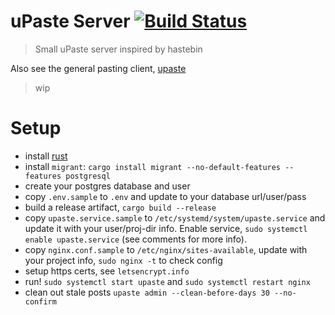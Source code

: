 # uPaste Server [![Build Status](https://travis-ci.org/jaemk/upaste-server.svg?branch=master)](https://travis-ci.org/jaemk/upaste-server)

> Small uPaste server inspired by hastebin

Also see the general pasting client, [upaste](https://github.com/jaemk/upaste)

> wip

# Setup

* install [rust](https://rustup.rs/)
* install `migrant`: `cargo install migrant --no-default-features --features postgresql`
* create your postgres database and user
* copy `.env.sample` to `.env` and update to your database url/user/pass
* build a release artifact, `cargo build --release`
* copy `upaste.service.sample` to `/etc/systemd/system/upaste.service` and update it with your user/proj-dir info. Enable service, `sudo systemctl enable upaste.service` (see comments for more info).
* copy `nginx.conf.sample` to `/etc/nginx/sites-available`, update with your project info, `sudo nginx -t` to check config
* setup https certs, see `letsencrypt.info`
* run! `sudo systemctl start upaste` and `sudo systemctl restart nginx`
* clean out stale posts `upaste admin --clean-before-days 30 --no-confirm`
